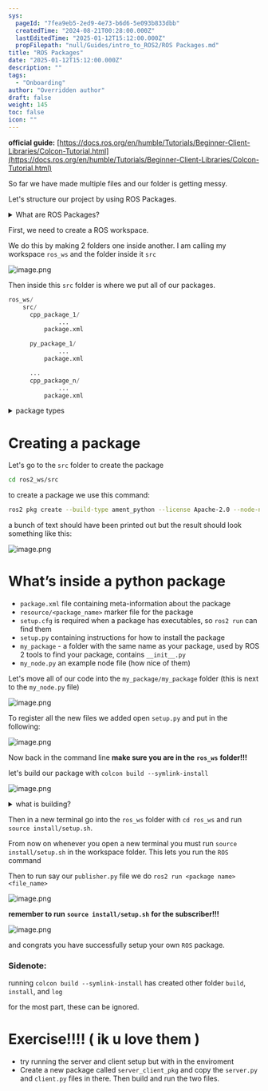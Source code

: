 ```yaml
---
sys:
  pageId: "7fea9eb5-2ed9-4e73-b6d6-5e093b833dbb"
  createdTime: "2024-08-21T00:28:00.000Z"
  lastEditedTime: "2025-01-12T15:12:00.000Z"
  propFilepath: "null/Guides/intro_to_ROS2/ROS Packages.md"
title: "ROS Packages"
date: "2025-01-12T15:12:00.000Z"
description: ""
tags:
  - "Onboarding"
author: "Overridden author"
draft: false
weight: 145
toc: false
icon: ""
---
```


**official guide:** [https://docs.ros.org/en/humble/Tutorials/Beginner-Client-Libraries/Colcon-Tutorial.html](https://docs.ros.org/en/humble/Tutorials/Beginner-Client-Libraries/Colcon-Tutorial.html)

So far we have made multiple files and our folder is getting messy.

Let's structure our project by using ROS Packages.

<details>

<summary>What are ROS Packages?</summary>

ROS Packages are, as the name implies, packages of code that are highly sharable between ROS developers.

They consist of a folder, `package.xml` file, and source code

```python
      cpp_package_1/
		      ... imagine much code files here ..
          package.xml
```

</details>

First, we need to create a ROS workspace.

We do this by making 2 folders one inside another. I am calling my workspace `ros_ws` and the folder inside it `src`

![image.png](https://prod-files-secure.s3.us-west-2.amazonaws.com/d518164a-d88e-44d1-a4ee-3adb3bd8bce0/70706947-fd18-4537-a67b-e12946812d31/image.png?X-Amz-Algorithm=AWS4-HMAC-SHA256&X-Amz-Content-Sha256=UNSIGNED-PAYLOAD&X-Amz-Credential=ASIAZI2LB466VSBOAMXS%2F20250205%2Fus-west-2%2Fs3%2Faws4_request&X-Amz-Date=20250205T050815Z&X-Amz-Expires=3600&X-Amz-Security-Token=IQoJb3JpZ2luX2VjECUaCXVzLXdlc3QtMiJHMEUCIQDQIRgKZZXG8IDu4bdbCrPno6M2B6sZ6hYZUhG6vbfcqgIgfxcUVL252lU0kg0cqRIZK4%2B8YkBdJJzUN2VLODZ3IbYq%2FwMIPhAAGgw2Mzc0MjMxODM4MDUiDHrBeBvvNUbPo5XG0yrcAwn9zCvcN5%2F%2F4BsaIU%2FU9t8WnIO6MsOwwqmsAigYn7G%2BE3s7vPMQhrh92KAZvqw4RPm%2FXtUuv8APAEh4GQaBDnbXCD3JXOrbQQS92Lv6Qygf%2FgZCdBSh9fIQgp90SMSp95awqroZ3juhDNhDXUiv3RQv1CqiykP%2BV9vdvwI1zwkoETueFwytsTZKsjTQbJjPWgvQEp24%2FWez4Htte%2F4WoYOgLFBqa8lmeJByMZs6d9Ua9OEbLvjoea%2F0%2FZQZ1bQnMMx0W9zifKnMD6EoFizfn0tQ5ByZpwSmqgjTm0%2B15Cuc5RtWyfDySzTX7c9xMh5R044FVMjP%2BrUTMc6pUeKyyCw7CaVrQUGbUVTW6XqpgVfine3STh9MwOnHI18X3HRIEcaarSP84PZ3QbRRrxf4LawvOtyiVoSWoTqJ8%2FO6SBDXuc25V22RxatHeytSyDbIu3zocDR46hW6dTEspf3ZhReNk3X0PI23CvwTqQ69UK9HuoySqROHeu%2FQLtYjeQi4kGY4KCJzGIOt327KyF81pN92Yp1OvCXpbWaFjF0L5DO5GwfAHFzUJJG6xXG%2BNs%2BGQPjoSOsNvqr8TpXOzu%2B3asIsLaczVVS7dZlzkP60EEmk9qN3cNopODDcD%2B2RMLDfi70GOqUBhomG%2FEP4pXodYRldYZpqXTf9GWb4YfJmPs5uXDeSPXyG44PNQM76xY%2BH1Rltpq5y2k46qUcCXA6Qb1CeVEAhxcL1bJ2LG32ksrObYTNFkADBzBRlVSJhlOCdrFGr99cxYeHWd4g47htyoF%2BN8yI%2F2%2BZsg2LewF0JxP5iA4%2Bgs7VK8RwfIvvjC4%2BCmlwNjYMdi1PJ6otyvchmoun8gAunB9Dbxnw%2B&X-Amz-Signature=93016bc8c10a7605a52577aa7edd233f2fa767a6cf527409eda53ddc7c7ca393&X-Amz-SignedHeaders=host&x-id=GetObject)

Then inside this `src` folder is where we put all of our packages.

```python
ros_ws/
    src/
      cpp_package_1/
		      ...
          package.xml

      py_package_1/
		      ...
          package.xml

      ...
      cpp_package_n/
		      ...
          package.xml

```

<details>

<summary>package types</summary>

packages can be either `C++` or python.

the intern file structure is different for each but for this guide we will stick to creating python packages

</details>

# Creating a package

Let's go to the `src` folder to create the package

```bash
cd ros2_ws/src
```

to create a package we use this command:

```bash
ros2 pkg create --build-type ament_python --license Apache-2.0 --node-name my_node my_package
```

a bunch of text should have been printed out but the result should look something like this:

![image.png](https://prod-files-secure.s3.us-west-2.amazonaws.com/d518164a-d88e-44d1-a4ee-3adb3bd8bce0/e6cf1e3f-8512-4a3e-b131-079f800bf3e8/image.png?X-Amz-Algorithm=AWS4-HMAC-SHA256&X-Amz-Content-Sha256=UNSIGNED-PAYLOAD&X-Amz-Credential=ASIAZI2LB466VSBOAMXS%2F20250205%2Fus-west-2%2Fs3%2Faws4_request&X-Amz-Date=20250205T050815Z&X-Amz-Expires=3600&X-Amz-Security-Token=IQoJb3JpZ2luX2VjECUaCXVzLXdlc3QtMiJHMEUCIQDQIRgKZZXG8IDu4bdbCrPno6M2B6sZ6hYZUhG6vbfcqgIgfxcUVL252lU0kg0cqRIZK4%2B8YkBdJJzUN2VLODZ3IbYq%2FwMIPhAAGgw2Mzc0MjMxODM4MDUiDHrBeBvvNUbPo5XG0yrcAwn9zCvcN5%2F%2F4BsaIU%2FU9t8WnIO6MsOwwqmsAigYn7G%2BE3s7vPMQhrh92KAZvqw4RPm%2FXtUuv8APAEh4GQaBDnbXCD3JXOrbQQS92Lv6Qygf%2FgZCdBSh9fIQgp90SMSp95awqroZ3juhDNhDXUiv3RQv1CqiykP%2BV9vdvwI1zwkoETueFwytsTZKsjTQbJjPWgvQEp24%2FWez4Htte%2F4WoYOgLFBqa8lmeJByMZs6d9Ua9OEbLvjoea%2F0%2FZQZ1bQnMMx0W9zifKnMD6EoFizfn0tQ5ByZpwSmqgjTm0%2B15Cuc5RtWyfDySzTX7c9xMh5R044FVMjP%2BrUTMc6pUeKyyCw7CaVrQUGbUVTW6XqpgVfine3STh9MwOnHI18X3HRIEcaarSP84PZ3QbRRrxf4LawvOtyiVoSWoTqJ8%2FO6SBDXuc25V22RxatHeytSyDbIu3zocDR46hW6dTEspf3ZhReNk3X0PI23CvwTqQ69UK9HuoySqROHeu%2FQLtYjeQi4kGY4KCJzGIOt327KyF81pN92Yp1OvCXpbWaFjF0L5DO5GwfAHFzUJJG6xXG%2BNs%2BGQPjoSOsNvqr8TpXOzu%2B3asIsLaczVVS7dZlzkP60EEmk9qN3cNopODDcD%2B2RMLDfi70GOqUBhomG%2FEP4pXodYRldYZpqXTf9GWb4YfJmPs5uXDeSPXyG44PNQM76xY%2BH1Rltpq5y2k46qUcCXA6Qb1CeVEAhxcL1bJ2LG32ksrObYTNFkADBzBRlVSJhlOCdrFGr99cxYeHWd4g47htyoF%2BN8yI%2F2%2BZsg2LewF0JxP5iA4%2Bgs7VK8RwfIvvjC4%2BCmlwNjYMdi1PJ6otyvchmoun8gAunB9Dbxnw%2B&X-Amz-Signature=790e22a4a47e0185254cfb986b2f6ec61b95e6d7c25f80621232a69fbbeeddb3&X-Amz-SignedHeaders=host&x-id=GetObject)

# What’s inside a python package

- `package.xml` file containing meta-information about the package
- `resource/<package_name>` marker file for the package
- `setup.cfg` is required when a package has executables, so `ros2 run` can find them
- `setup.py` containing instructions for how to install the package
- `my_package` - a folder with the same name as your package, used by ROS 2 tools to find your package, contains `__init__.py`
- `my_node.py` an example node file (how nice of them)

Let's move all of our code into the `my_package/my_package` folder (this is next to the `my_node.py` file)

![image.png](https://prod-files-secure.s3.us-west-2.amazonaws.com/d518164a-d88e-44d1-a4ee-3adb3bd8bce0/9ce58f11-0da9-4d3e-b86d-506a9685d378/image.png?X-Amz-Algorithm=AWS4-HMAC-SHA256&X-Amz-Content-Sha256=UNSIGNED-PAYLOAD&X-Amz-Credential=ASIAZI2LB466VSBOAMXS%2F20250205%2Fus-west-2%2Fs3%2Faws4_request&X-Amz-Date=20250205T050815Z&X-Amz-Expires=3600&X-Amz-Security-Token=IQoJb3JpZ2luX2VjECUaCXVzLXdlc3QtMiJHMEUCIQDQIRgKZZXG8IDu4bdbCrPno6M2B6sZ6hYZUhG6vbfcqgIgfxcUVL252lU0kg0cqRIZK4%2B8YkBdJJzUN2VLODZ3IbYq%2FwMIPhAAGgw2Mzc0MjMxODM4MDUiDHrBeBvvNUbPo5XG0yrcAwn9zCvcN5%2F%2F4BsaIU%2FU9t8WnIO6MsOwwqmsAigYn7G%2BE3s7vPMQhrh92KAZvqw4RPm%2FXtUuv8APAEh4GQaBDnbXCD3JXOrbQQS92Lv6Qygf%2FgZCdBSh9fIQgp90SMSp95awqroZ3juhDNhDXUiv3RQv1CqiykP%2BV9vdvwI1zwkoETueFwytsTZKsjTQbJjPWgvQEp24%2FWez4Htte%2F4WoYOgLFBqa8lmeJByMZs6d9Ua9OEbLvjoea%2F0%2FZQZ1bQnMMx0W9zifKnMD6EoFizfn0tQ5ByZpwSmqgjTm0%2B15Cuc5RtWyfDySzTX7c9xMh5R044FVMjP%2BrUTMc6pUeKyyCw7CaVrQUGbUVTW6XqpgVfine3STh9MwOnHI18X3HRIEcaarSP84PZ3QbRRrxf4LawvOtyiVoSWoTqJ8%2FO6SBDXuc25V22RxatHeytSyDbIu3zocDR46hW6dTEspf3ZhReNk3X0PI23CvwTqQ69UK9HuoySqROHeu%2FQLtYjeQi4kGY4KCJzGIOt327KyF81pN92Yp1OvCXpbWaFjF0L5DO5GwfAHFzUJJG6xXG%2BNs%2BGQPjoSOsNvqr8TpXOzu%2B3asIsLaczVVS7dZlzkP60EEmk9qN3cNopODDcD%2B2RMLDfi70GOqUBhomG%2FEP4pXodYRldYZpqXTf9GWb4YfJmPs5uXDeSPXyG44PNQM76xY%2BH1Rltpq5y2k46qUcCXA6Qb1CeVEAhxcL1bJ2LG32ksrObYTNFkADBzBRlVSJhlOCdrFGr99cxYeHWd4g47htyoF%2BN8yI%2F2%2BZsg2LewF0JxP5iA4%2Bgs7VK8RwfIvvjC4%2BCmlwNjYMdi1PJ6otyvchmoun8gAunB9Dbxnw%2B&X-Amz-Signature=8b3e24c364995a9c7442e27f2b368e4d33f52f7358c3f4f06509dff5a16e527d&X-Amz-SignedHeaders=host&x-id=GetObject)

To register all the new files we added open `setup.py` and put in the following:

![image.png](https://prod-files-secure.s3.us-west-2.amazonaws.com/d518164a-d88e-44d1-a4ee-3adb3bd8bce0/1cd7c262-4cae-4496-9d75-c178537d24a2/image.png?X-Amz-Algorithm=AWS4-HMAC-SHA256&X-Amz-Content-Sha256=UNSIGNED-PAYLOAD&X-Amz-Credential=ASIAZI2LB466VSBOAMXS%2F20250205%2Fus-west-2%2Fs3%2Faws4_request&X-Amz-Date=20250205T050815Z&X-Amz-Expires=3600&X-Amz-Security-Token=IQoJb3JpZ2luX2VjECUaCXVzLXdlc3QtMiJHMEUCIQDQIRgKZZXG8IDu4bdbCrPno6M2B6sZ6hYZUhG6vbfcqgIgfxcUVL252lU0kg0cqRIZK4%2B8YkBdJJzUN2VLODZ3IbYq%2FwMIPhAAGgw2Mzc0MjMxODM4MDUiDHrBeBvvNUbPo5XG0yrcAwn9zCvcN5%2F%2F4BsaIU%2FU9t8WnIO6MsOwwqmsAigYn7G%2BE3s7vPMQhrh92KAZvqw4RPm%2FXtUuv8APAEh4GQaBDnbXCD3JXOrbQQS92Lv6Qygf%2FgZCdBSh9fIQgp90SMSp95awqroZ3juhDNhDXUiv3RQv1CqiykP%2BV9vdvwI1zwkoETueFwytsTZKsjTQbJjPWgvQEp24%2FWez4Htte%2F4WoYOgLFBqa8lmeJByMZs6d9Ua9OEbLvjoea%2F0%2FZQZ1bQnMMx0W9zifKnMD6EoFizfn0tQ5ByZpwSmqgjTm0%2B15Cuc5RtWyfDySzTX7c9xMh5R044FVMjP%2BrUTMc6pUeKyyCw7CaVrQUGbUVTW6XqpgVfine3STh9MwOnHI18X3HRIEcaarSP84PZ3QbRRrxf4LawvOtyiVoSWoTqJ8%2FO6SBDXuc25V22RxatHeytSyDbIu3zocDR46hW6dTEspf3ZhReNk3X0PI23CvwTqQ69UK9HuoySqROHeu%2FQLtYjeQi4kGY4KCJzGIOt327KyF81pN92Yp1OvCXpbWaFjF0L5DO5GwfAHFzUJJG6xXG%2BNs%2BGQPjoSOsNvqr8TpXOzu%2B3asIsLaczVVS7dZlzkP60EEmk9qN3cNopODDcD%2B2RMLDfi70GOqUBhomG%2FEP4pXodYRldYZpqXTf9GWb4YfJmPs5uXDeSPXyG44PNQM76xY%2BH1Rltpq5y2k46qUcCXA6Qb1CeVEAhxcL1bJ2LG32ksrObYTNFkADBzBRlVSJhlOCdrFGr99cxYeHWd4g47htyoF%2BN8yI%2F2%2BZsg2LewF0JxP5iA4%2Bgs7VK8RwfIvvjC4%2BCmlwNjYMdi1PJ6otyvchmoun8gAunB9Dbxnw%2B&X-Amz-Signature=32bae2134fd060d5364be9989e2fd541641e55e0a6a6118611e94d8c93e00027&X-Amz-SignedHeaders=host&x-id=GetObject)

Now back in the command line **make sure you are in the** **`ros_ws`** **folder!!!**

let's build our package with `colcon build --symlink-install`

![image.png](https://prod-files-secure.s3.us-west-2.amazonaws.com/d518164a-d88e-44d1-a4ee-3adb3bd8bce0/2f2a0d27-b173-48fd-b189-5f5c0ce65619/image.png?X-Amz-Algorithm=AWS4-HMAC-SHA256&X-Amz-Content-Sha256=UNSIGNED-PAYLOAD&X-Amz-Credential=ASIAZI2LB466VSBOAMXS%2F20250205%2Fus-west-2%2Fs3%2Faws4_request&X-Amz-Date=20250205T050815Z&X-Amz-Expires=3600&X-Amz-Security-Token=IQoJb3JpZ2luX2VjECUaCXVzLXdlc3QtMiJHMEUCIQDQIRgKZZXG8IDu4bdbCrPno6M2B6sZ6hYZUhG6vbfcqgIgfxcUVL252lU0kg0cqRIZK4%2B8YkBdJJzUN2VLODZ3IbYq%2FwMIPhAAGgw2Mzc0MjMxODM4MDUiDHrBeBvvNUbPo5XG0yrcAwn9zCvcN5%2F%2F4BsaIU%2FU9t8WnIO6MsOwwqmsAigYn7G%2BE3s7vPMQhrh92KAZvqw4RPm%2FXtUuv8APAEh4GQaBDnbXCD3JXOrbQQS92Lv6Qygf%2FgZCdBSh9fIQgp90SMSp95awqroZ3juhDNhDXUiv3RQv1CqiykP%2BV9vdvwI1zwkoETueFwytsTZKsjTQbJjPWgvQEp24%2FWez4Htte%2F4WoYOgLFBqa8lmeJByMZs6d9Ua9OEbLvjoea%2F0%2FZQZ1bQnMMx0W9zifKnMD6EoFizfn0tQ5ByZpwSmqgjTm0%2B15Cuc5RtWyfDySzTX7c9xMh5R044FVMjP%2BrUTMc6pUeKyyCw7CaVrQUGbUVTW6XqpgVfine3STh9MwOnHI18X3HRIEcaarSP84PZ3QbRRrxf4LawvOtyiVoSWoTqJ8%2FO6SBDXuc25V22RxatHeytSyDbIu3zocDR46hW6dTEspf3ZhReNk3X0PI23CvwTqQ69UK9HuoySqROHeu%2FQLtYjeQi4kGY4KCJzGIOt327KyF81pN92Yp1OvCXpbWaFjF0L5DO5GwfAHFzUJJG6xXG%2BNs%2BGQPjoSOsNvqr8TpXOzu%2B3asIsLaczVVS7dZlzkP60EEmk9qN3cNopODDcD%2B2RMLDfi70GOqUBhomG%2FEP4pXodYRldYZpqXTf9GWb4YfJmPs5uXDeSPXyG44PNQM76xY%2BH1Rltpq5y2k46qUcCXA6Qb1CeVEAhxcL1bJ2LG32ksrObYTNFkADBzBRlVSJhlOCdrFGr99cxYeHWd4g47htyoF%2BN8yI%2F2%2BZsg2LewF0JxP5iA4%2Bgs7VK8RwfIvvjC4%2BCmlwNjYMdi1PJ6otyvchmoun8gAunB9Dbxnw%2B&X-Amz-Signature=1db2f853f1b004e34d7bcec241c869946da3608e18d5bfc4a6e94fd0847124e6&X-Amz-SignedHeaders=host&x-id=GetObject)

<details>

<summary>what is building?</summary>

if you are a CS major at Rose-Hulman you will learn the answer to this in CSSE132

but TLDR; is it combines all the code files into one program that can be run easily 

</details>

Then in a new terminal go into the `ros_ws` folder with `cd ros_ws` and run `source install/setup.sh`. 

From now on whenever you open a new terminal you must run `source install/setup.sh` in the workspace folder. This lets you run the `ROS` command

Then to run say our `publisher.py` file we do `ros2 run <package name> <file_name>`

![image.png](https://prod-files-secure.s3.us-west-2.amazonaws.com/d518164a-d88e-44d1-a4ee-3adb3bd8bce0/4f4b1219-3a44-4632-aa0a-ce3471699f59/image.png?X-Amz-Algorithm=AWS4-HMAC-SHA256&X-Amz-Content-Sha256=UNSIGNED-PAYLOAD&X-Amz-Credential=ASIAZI2LB466VSBOAMXS%2F20250205%2Fus-west-2%2Fs3%2Faws4_request&X-Amz-Date=20250205T050815Z&X-Amz-Expires=3600&X-Amz-Security-Token=IQoJb3JpZ2luX2VjECUaCXVzLXdlc3QtMiJHMEUCIQDQIRgKZZXG8IDu4bdbCrPno6M2B6sZ6hYZUhG6vbfcqgIgfxcUVL252lU0kg0cqRIZK4%2B8YkBdJJzUN2VLODZ3IbYq%2FwMIPhAAGgw2Mzc0MjMxODM4MDUiDHrBeBvvNUbPo5XG0yrcAwn9zCvcN5%2F%2F4BsaIU%2FU9t8WnIO6MsOwwqmsAigYn7G%2BE3s7vPMQhrh92KAZvqw4RPm%2FXtUuv8APAEh4GQaBDnbXCD3JXOrbQQS92Lv6Qygf%2FgZCdBSh9fIQgp90SMSp95awqroZ3juhDNhDXUiv3RQv1CqiykP%2BV9vdvwI1zwkoETueFwytsTZKsjTQbJjPWgvQEp24%2FWez4Htte%2F4WoYOgLFBqa8lmeJByMZs6d9Ua9OEbLvjoea%2F0%2FZQZ1bQnMMx0W9zifKnMD6EoFizfn0tQ5ByZpwSmqgjTm0%2B15Cuc5RtWyfDySzTX7c9xMh5R044FVMjP%2BrUTMc6pUeKyyCw7CaVrQUGbUVTW6XqpgVfine3STh9MwOnHI18X3HRIEcaarSP84PZ3QbRRrxf4LawvOtyiVoSWoTqJ8%2FO6SBDXuc25V22RxatHeytSyDbIu3zocDR46hW6dTEspf3ZhReNk3X0PI23CvwTqQ69UK9HuoySqROHeu%2FQLtYjeQi4kGY4KCJzGIOt327KyF81pN92Yp1OvCXpbWaFjF0L5DO5GwfAHFzUJJG6xXG%2BNs%2BGQPjoSOsNvqr8TpXOzu%2B3asIsLaczVVS7dZlzkP60EEmk9qN3cNopODDcD%2B2RMLDfi70GOqUBhomG%2FEP4pXodYRldYZpqXTf9GWb4YfJmPs5uXDeSPXyG44PNQM76xY%2BH1Rltpq5y2k46qUcCXA6Qb1CeVEAhxcL1bJ2LG32ksrObYTNFkADBzBRlVSJhlOCdrFGr99cxYeHWd4g47htyoF%2BN8yI%2F2%2BZsg2LewF0JxP5iA4%2Bgs7VK8RwfIvvjC4%2BCmlwNjYMdi1PJ6otyvchmoun8gAunB9Dbxnw%2B&X-Amz-Signature=139520393a63f41e47183211518b854db5126a390114449d54d3f11a7d446dff&X-Amz-SignedHeaders=host&x-id=GetObject)

**remember to run** **`source install/setup.sh`** **for the subscriber!!!**

![image.png](https://prod-files-secure.s3.us-west-2.amazonaws.com/d518164a-d88e-44d1-a4ee-3adb3bd8bce0/02121119-dad4-49ec-8356-c956108b4243/image.png?X-Amz-Algorithm=AWS4-HMAC-SHA256&X-Amz-Content-Sha256=UNSIGNED-PAYLOAD&X-Amz-Credential=ASIAZI2LB466VSBOAMXS%2F20250205%2Fus-west-2%2Fs3%2Faws4_request&X-Amz-Date=20250205T050815Z&X-Amz-Expires=3600&X-Amz-Security-Token=IQoJb3JpZ2luX2VjECUaCXVzLXdlc3QtMiJHMEUCIQDQIRgKZZXG8IDu4bdbCrPno6M2B6sZ6hYZUhG6vbfcqgIgfxcUVL252lU0kg0cqRIZK4%2B8YkBdJJzUN2VLODZ3IbYq%2FwMIPhAAGgw2Mzc0MjMxODM4MDUiDHrBeBvvNUbPo5XG0yrcAwn9zCvcN5%2F%2F4BsaIU%2FU9t8WnIO6MsOwwqmsAigYn7G%2BE3s7vPMQhrh92KAZvqw4RPm%2FXtUuv8APAEh4GQaBDnbXCD3JXOrbQQS92Lv6Qygf%2FgZCdBSh9fIQgp90SMSp95awqroZ3juhDNhDXUiv3RQv1CqiykP%2BV9vdvwI1zwkoETueFwytsTZKsjTQbJjPWgvQEp24%2FWez4Htte%2F4WoYOgLFBqa8lmeJByMZs6d9Ua9OEbLvjoea%2F0%2FZQZ1bQnMMx0W9zifKnMD6EoFizfn0tQ5ByZpwSmqgjTm0%2B15Cuc5RtWyfDySzTX7c9xMh5R044FVMjP%2BrUTMc6pUeKyyCw7CaVrQUGbUVTW6XqpgVfine3STh9MwOnHI18X3HRIEcaarSP84PZ3QbRRrxf4LawvOtyiVoSWoTqJ8%2FO6SBDXuc25V22RxatHeytSyDbIu3zocDR46hW6dTEspf3ZhReNk3X0PI23CvwTqQ69UK9HuoySqROHeu%2FQLtYjeQi4kGY4KCJzGIOt327KyF81pN92Yp1OvCXpbWaFjF0L5DO5GwfAHFzUJJG6xXG%2BNs%2BGQPjoSOsNvqr8TpXOzu%2B3asIsLaczVVS7dZlzkP60EEmk9qN3cNopODDcD%2B2RMLDfi70GOqUBhomG%2FEP4pXodYRldYZpqXTf9GWb4YfJmPs5uXDeSPXyG44PNQM76xY%2BH1Rltpq5y2k46qUcCXA6Qb1CeVEAhxcL1bJ2LG32ksrObYTNFkADBzBRlVSJhlOCdrFGr99cxYeHWd4g47htyoF%2BN8yI%2F2%2BZsg2LewF0JxP5iA4%2Bgs7VK8RwfIvvjC4%2BCmlwNjYMdi1PJ6otyvchmoun8gAunB9Dbxnw%2B&X-Amz-Signature=2406820c9b8c3bcd6303cbfb5f5d615b5a445f396e2be394ee2e8855d4a213a5&X-Amz-SignedHeaders=host&x-id=GetObject)

and congrats you have successfully setup your own `ROS` package.

### Sidenote:

running `colcon build --symlink-install` has created other folder `build`, `install`, and `log`

for the most part, these can be ignored.

# Exercise!!!! ( ik u love them )

- try running the server and client setup but with in the enviroment
- Create a new package called `server_client_pkg` and copy the `server.py` and `client.py` files in there. Then build and run the two files.

